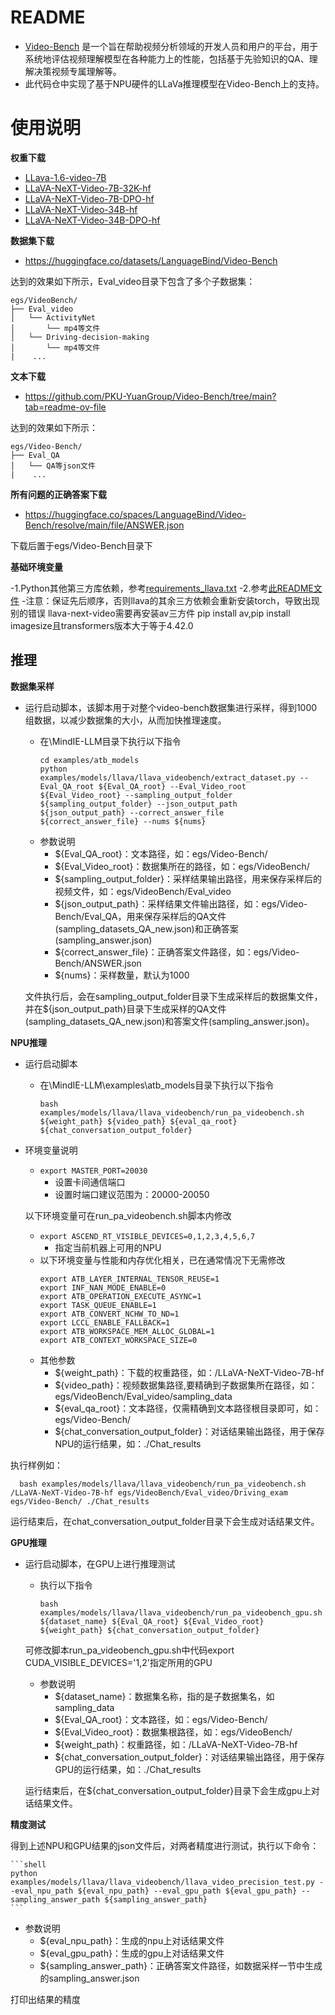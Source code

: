 # README

- [Video-Bench](https://github.com/PKU-YuanGroup/Video-Bench/tree/main) 是一个旨在帮助视频分析领域的开发人员和用户的平台，用于系统地评估视频理解模型在各种能力上的性能，包括基于先验知识的QA、理解决策视频专属理解等。
- 此代码仓中实现了基于NPU硬件的LLaVa推理模型在Video-Bench上的支持。

# 使用说明

**权重下载**

- [LLava-1.6-video-7B](https://huggingface.co/llava-hf/LLaVA-NeXT-Video-7B-hf/tree/main)
- [LLaVA-NeXT-Video-7B-32K-hf](https://huggingface.co/llava-hf/LLaVA-NeXT-Video-7B-32K-hf/tree/main)
- [LLaVA-NeXT-Video-7B-DPO-hf](https://huggingface.co/llava-hf/LLaVA-NeXT-Video-7B-DPO-hf/tree/main)
- [LLaVA-NeXT-Video-34B-hf](https://huggingface.co/llava-hf/LLaVA-NeXT-Video-34B-hf/tree/main)
- [LLaVA-NeXT-Video-34B-DPO-hf](https://huggingface.co/llava-hf/LLaVA-NeXT-Video-34B-DPO-hf/tree/main)

**数据集下载**

- https://huggingface.co/datasets/LanguageBind/Video-Bench

达到的效果如下所示，Eval_video目录下包含了多个子数据集：

```
egs/VideoBench/
├── Eval_video
│   └── ActivityNet
│       └── mp4等文件
│   └── Driving-decision-making
│       └── mp4等文件
|    ...
```


**文本下载**

- https://github.com/PKU-YuanGroup/Video-Bench/tree/main?tab=readme-ov-file

达到的效果如下所示：

```
egs/Video-Bench/
├── Eval_QA
│   └── QA等json文件
|    ...
```

**所有问题的正确答案下载**

- https://huggingface.co/spaces/LanguageBind/Video-Bench/resolve/main/file/ANSWER.json

下载后置于egs/Video-Bench目录下


**基础环境变量**

-1.Python其他第三方库依赖，参考[requirements_llava.txt](../../../requirements/models/requirements_llava.txt)
-2.参考[此README文件](../../../README.md)
-注意：保证先后顺序，否则llava的其余三方依赖会重新安装torch，导致出现别的错误
 llava-next-video需要再安装av三方件 pip install av,pip install imagesize且transformers版本大于等于4.42.0


## 推理

**数据集采样**

- 运行启动脚本，该脚本用于对整个video-bench数据集进行采样，得到1000组数据，以减少数据集的大小，从而加快推理速度。
  - 在\MindIE-LLM目录下执行以下指令
    ```shell
    cd examples/atb_models
    python examples/models/llava/llava_videobench/extract_dataset.py --Eval_QA_root ${Eval_QA_root} --Eval_Video_root ${Eval_Video_root} --sampling_output_folder ${sampling_output_folder} --json_output_path ${json_output_path} --correct_answer_file ${correct_answer_file} --nums ${nums}
    ```
  - 参数说明
    - ${Eval_QA_root}：文本路径，如：egs/Video-Bench/
    - ${Eval_Video_root}：数据集所在的路径，如：egs/VideoBench/
    - ${sampling_output_folder}：采样结果输出路径，用来保存采样后的视频文件，如：egs/VideoBench/Eval_video
    - ${json_output_path}：采样结果文件输出路径，如：egs/Video-Bench/Eval_QA，用来保存采样后的QA文件(sampling_datasets_QA_new.json)和正确答案(sampling_answer.json)
    - ${correct_answer_file}：正确答案文件路径，如：egs/Video-Bench/ANSWER.json
    - ${nums}：采样数量，默认为1000


  文件执行后，会在sampling_output_folder目录下生成采样后的数据集文件，并在${json_output_path}目录下生成采样的QA文件(sampling_datasets_QA_new.json)和答案文件(sampling_answer.json)。

**NPU推理**

- 运行启动脚本
  - 在\MindIE-LLM\examples\atb_models目录下执行以下指令
    ```shell
    bash examples/models/llava/llava_videobench/run_pa_videobench.sh  ${weight_path} ${video_path} ${eval_qa_root} ${chat_conversation_output_folder}
    ```
- 环境变量说明
  - `export MASTER_PORT=20030`
    - 设置卡间通信端口
    - 设置时端口建议范围为：20000-20050

  以下环境变量可在run_pa_videobench.sh脚本内修改
  - `export ASCEND_RT_VISIBLE_DEVICES=0,1,2,3,4,5,6,7`
    - 指定当前机器上可用的NPU
  - 以下环境变量与性能和内存优化相关，已在通常情况下无需修改
    ```shell
    export ATB_LAYER_INTERNAL_TENSOR_REUSE=1
    export INF_NAN_MODE_ENABLE=0
    export ATB_OPERATION_EXECUTE_ASYNC=1
    export TASK_QUEUE_ENABLE=1
    export ATB_CONVERT_NCHW_TO_ND=1
    export LCCL_ENABLE_FALLBACK=1
    export ATB_WORKSPACE_MEM_ALLOC_GLOBAL=1
    export ATB_CONTEXT_WORKSPACE_SIZE=0
    ```
  - 其他参数
    - ${weight_path}：下载的权重路径，如：/LLaVA-NeXT-Video-7B-hf
    - ${video_path}：视频数据集路径,要精确到子数据集所在路径，如：egs/VideoBench/Eval_video/sampling_data
    - ${eval_qa_root}：文本路径，仅需精确到文本路径根目录即可，如：egs/Video-Bench/
    - ${chat_conversation_output_folder}：对话结果输出路径，用于保存NPU的运行结果，如：./Chat_results

执行样例如：
  ```shell
    bash examples/models/llava/llava_videobench/run_pa_videobench.sh /LLaVA-NeXT-Video-7B-hf egs/VideoBench/Eval_video/Driving_exam egs/Video-Bench/ ./Chat_results
  ```
运行结束后，在chat_conversation_output_folder目录下会生成对话结果文件。


**GPU推理**

- 运行启动脚本，在GPU上进行推理测试
  - 执行以下指令
    ```shell
    bash examples/models/llava/llava_videobench/run_pa_videobench_gpu.sh ${dataset_name} ${Eval_QA_root} ${Eval_Video_root} ${weight_path} ${chat_conversation_output_folder}
    ```
  可修改脚本run_pa_videobench_gpu.sh中代码export CUDA_VISIBLE_DEVICES='1,2'指定所用的GPU
  - 参数说明
    - ${dataset_name}：数据集名称，指的是子数据集名，如sampling_data
    - ${Eval_QA_root}：文本路径，如：egs/Video-Bench/
    - ${Eval_Video_root}：数据集根路径，如：egs/VideoBench/
    - ${weight_path}：权重路径，如：/LLaVA-NeXT-Video-7B-hf
    - ${chat_conversation_output_folder}：对话结果输出路径，用于保存GPU的运行结果，如：./Chat_results

  运行结束后，在${chat_conversation_output_folder}目录下会生成gpu上对话结果文件。


**精度测试**

  得到上述NPU和GPU结果的json文件后，对两者精度进行测试，执行以下命令：

    ```shell
    python examples/models/llava/llava_videobench/llava_video_precision_test.py --eval_npu_path ${eval_npu_path} --eval_gpu_path ${eval_gpu_path} --sampling_answer_path ${sampling_answer_path}
    ```
  - 参数说明
    - ${eval_npu_path}：生成的npu上对话结果文件
    - ${eval_gpu_path}：生成的gpu上对话结果文件
    - ${sampling_answer_path}：正确答案文件路径，如数据采样一节中生成的sampling_answer.json
  
  打印出结果的精度



